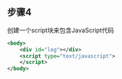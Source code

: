 ## 步骤4

创建一个script块来包含JavaScript代码

```xml
<body>
    <div id="log"></div>
    <script type="text/javascript">
    </script>
</body>
```
